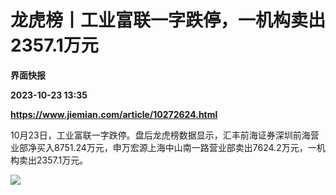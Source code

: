 # 龙虎榜丨工业富联一字跌停，一机构卖出2357.1万元
**界面快报**

**2023-10-23 13:35**

**https://www.jiemian.com/article/10272624.html**

10月23日，工业富联一字跌停。盘后龙虎榜数据显示，汇丰前海证券深圳前海营业部净买入8751.24万元，申万宏源上海中山南一路营业部卖出7624.2万元，一机构卖出2357.1万元。

![](https://img2.jiemian.com/101/original/20231023/169806729832062200_a700xH.jpg)